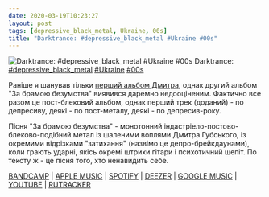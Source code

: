 ```yaml
---
date: 2020-03-19T10:23:27
layout: post
tags: [depressive_black_metal, Ukraine, 00s]
title: "Darktrance: #depressive_black_metal #Ukraine #00s"
---
```

![Darktrance: #depressive_black_metal #Ukraine #00s](https://cdn4.telesco.pe/file/LH1SK8j1W8SJa27OgmBzvkHTVqy6BHee56S6FWAjjhEcq4MjsHMYIcGomhomeg9dLtIW-ERoWcvEVgUQEtbNIclMYQMDleUQ6e690D4cD0-7Q_fGDYKFg98g9TBelxy4hunUKwQAacOi5bNIHEX7_KEMCeopFfuzIY4ifXVNSN0Jkc1wl6VxEp2bWqihWRTYWcduovoi30eIBNNaDsb2t2cZ-tkkTenCyHb_rSy5ew9w6mePKvNbyvvqd0MMjO0ElJytFo_fPbQ69Z4-65yBmFUiAmCb3d9r86iGLm02nEUN1UFSSV2zUNtWa8XlgtFr1S6s2ACETkrEliTEIQ6J1g.jpg)
Darktrance: [#depressive_black_metal](/tags/#depressive_black_metal) [#Ukraine](/tags/#Ukraine) [#00s](/tags/#00s)

Раніше я шанував тільки [перший альбом Дмитра](https://t.me/vast_space_unexplored/3376), однак другий альбом &quot;За брамою безумства&quot; виявився даремно недооціненим. Фактично все разом це пост-блековий альбом, однак перший трек (доданий) - по депресиву, деякі - по пост-металу, деякі - по депресив-року.

Пісня &quot;За брамою безумства&quot; - монотонний індастріело-постово-блеково-подібний метал із шаленими воплями Дмитра Губського, із окремими відрізками &quot;затихання&quot; (назвімо це депро-брейкдаунами), коли грають ударні, якісь окремі штрихи гітари і психотичний шепіт. По тексту ж - це пісня того, хто ненавидить себе.

[BANDCAMP](https://badmoodmanmusic.bandcamp.com/album/beyond-the-gates-of-insanity) | [APPLE MUSIC](https://music.apple.com/ru/album/beyond-the-gates-of-insanity/1455219139) | [SPOTIFY](https://open.spotify.com/album/65y4XmnU8CAq9qMKoLaMbw) | [DEEZER](https://www.deezer.com/album/88955692?utm_source=deezer&amp;utm_content=album-88955692&amp;utm_term=1601611822_1584606126&amp;utm_medium=web) | [GOOGLE MUSIC](https://play.google.com/music/m/Bfxz7cathwo3xqhjkj34xnsohr4?t=Beyond_the_Gates_of_Insanity_-_Darktrance) | [YOUTUBE](https://www.youtube.com/playlist?list=OLAK5uy_lB3IrgdGO80BbdnYeP0nB8lBEZx8fp_WE) | [RUTRACKER](https://rutracker.org/forum/viewtopic.php?t=2226139)